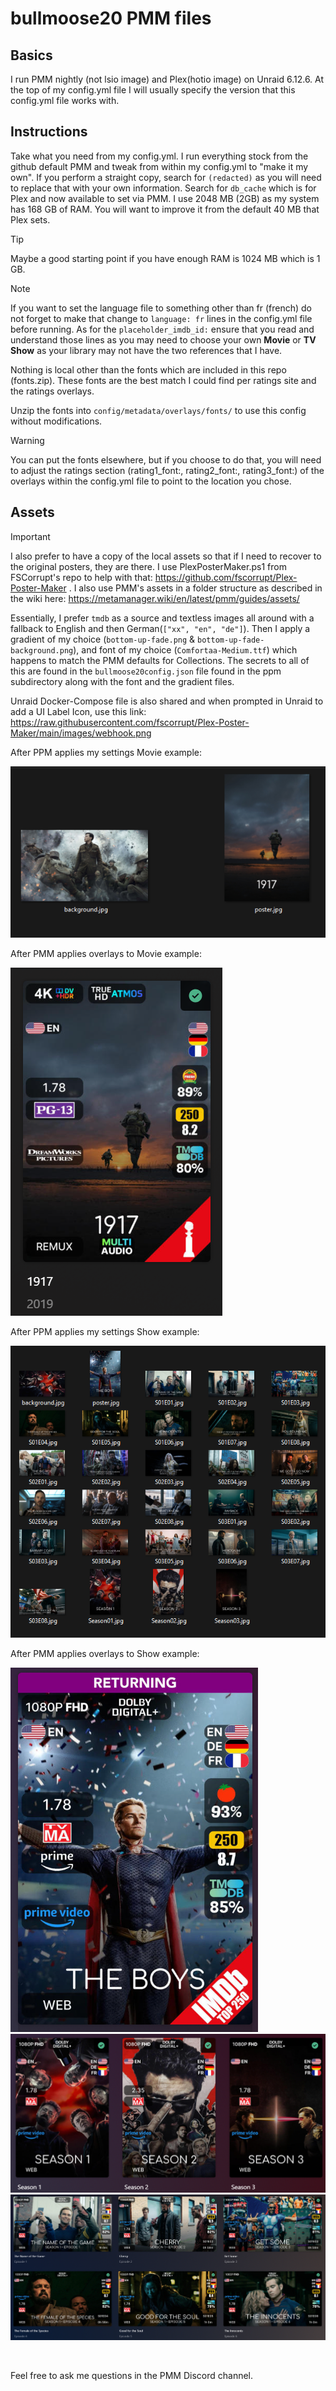 # bullmoose20 PMM files
## Basics
I run PMM nightly (not lsio image) and Plex(hotio image) on Unraid 6.12.6. At the top of my config.yml file I will usually specify the version that this config.yml file works with.



## Instructions
Take what you need from my config.yml. I run everything stock from the github default PMM and tweak from within my config.yml to "make it my own". If you perform a straight copy, search for `(redacted)` as you will need to replace that with your own information. Search for `db_cache` which is for Plex and now available to set via PMM. I use 2048 MB (2GB) as my system has 168 GB of RAM. You will want to improve it from the default 40 MB that Plex sets. 

> [!TIP]
> Maybe a good starting point if you have enough RAM is 1024 MB which is 1 GB.

> [!NOTE]
> If you want to set the language file to something other than fr (french) do not forget to make that change to `language: fr` lines in the config.yml file before running. As for the `placeholder_imdb_id:` ensure that you read and understand those lines as you may need to choose your own **Movie** or **TV Show** as your library may not have the two references that I have.

Nothing is local other than the fonts which are included in this repo (fonts.zip). These fonts are the best match I could find per ratings site and the ratings overlays. 

Unzip the fonts into `config/metadata/overlays/fonts/` to use this config without modifications.

> [!WARNING]
> You can put the fonts elsewhere, but if you choose to do that, you will need to adjust the ratings section (rating1_font:, rating2_font:, rating3_font:) of the overlays within the config.yml file to point to the location you chose.

## Assets

> [!IMPORTANT]
> I also prefer to have a copy of the local assets so that if I need to recover to the original posters, they are there. I use PlexPosterMaker.ps1 from FSCorrupt's repo to help with that: https://github.com/fscorrupt/Plex-Poster-Maker . I also use PMM's assets in a folder structure as described in the wiki here: https://metamanager.wiki/en/latest/pmm/guides/assets/

Essentially, I prefer `tmdb` as a source and textless images all around with a fallback to English and then German(`["xx", "en", "de"]`). Then I apply a gradient of my choice (`bottom-up-fade.png` & `bottom-up-fade-background.png`), and font of my choice (`Comfortaa-Medium.ttf`) which happens to match the PMM defaults for Collections. The secrets to all of this are found in the `bullmoose20config.json` file found in the ppm subdirectory along with the font and the gradient files.

Unraid Docker-Compose file is also shared and when prompted in Unraid to add a UI Label Icon, use this link: https://raw.githubusercontent.com/fscorrupt/Plex-Poster-Maker/main/images/webhook.png

After PPM applies my settings Movie example:

![](./ppm/images/movie_example_ppm.png)

After PMM applies overlays to Movie example:

![](./ppm/images/movie_example_ppm_pmm.png)

After PPM applies my settings Show example:

![](./ppm/images/shows_example_ppm.png)

After PMM applies overlays to Show example:

![](./ppm/images/shows_example_ppm_pmm1.png)
![](./ppm/images/shows_example_ppm_pmm2.png)
![](./ppm/images/shows_example_ppm_pmm3.png)

<br>

Feel free to ask me questions in the PMM Discord channel.

<br>
